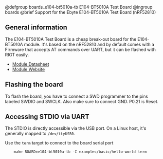 @defgroup    boards_e104-bt5010a-tb E104-BT5010A Test Board
@ingroup     boards
@brief       Support for the Ebyte E104-BT5010A Test Board (nRF52810)

## General information

The E104-BT5010A Test Board is a cheap break-out board for the E104-BT5010A module.
It's based on the nRF52810 and by default comes with a Firmware that accepts AT
commands over UART, but it can be flashed with RIOT easily.

 - [Module Datasheet](http://www.ebyte.com/en/downpdf.aspx?id=832)
 - [Module Website](http://www.ebyte.com/en/product-view-news.aspx?id=832)

## Flashing the board

To flash the board, you have to connect a SWD programmer to the pins labeled SWDIO and
SWCLK. Also make sure to connect GND.
P0.21 is Reset.

## Accessing STDIO via UART

The STDIO is directly accessible via the USB port. On a Linux host, it's
generally mapped to `/dev/ttyUSB0`.

Use the `term` target to connect to the board serial port<br/>
```
    make BOARD=e104-bt5010a-tb -C examples/basic/hello-world term
```
